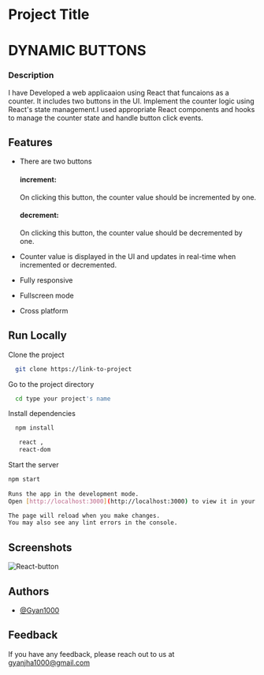 
# Project Title

# DYNAMIC BUTTONS

### Description

I have Developed a web applicaaion using React that funcaions as a counter. It includes two buttons in the UI.
Implement the counter logic using React's state management.I used appropriate React components and hooks to manage the counter state and handle button click events.

## Features

- There are two buttons 
  #### increment:
  On clicking this button, the counter value should be incremented by one.

  #### decrement:  
   On clicking this button, the counter value should be decremented by one.

- Counter value is displayed in the UI and updates in real-time when incremented or
  decremented.

- Fully responsive
- Fullscreen mode
- Cross platform


## Run Locally

Clone the project

```bash
  git clone https://link-to-project
```

Go to the project directory

```bash
  cd type your project's name
```

Install dependencies

```bash
  npm install

   react ,
   react-dom

```

Start the server

```bash
npm start
  
Runs the app in the development mode.
Open [http://localhost:3000](http://localhost:3000) to view it in your browser.

The page will reload when you make changes.
You may also see any lint errors in the console.
```


## Screenshots

![React-button](https://github.com/Gyan1000/REACT-4-ASSIGNMNET/assets/125688259/fdac6f90-5331-4692-a5c2-26d4eeeea566)


## Authors

- [@Gyan1000](https://www.github.com/Gyan1000)


## Feedback

If you have any feedback, please reach out to us at gyanjha1000@gmail.com

